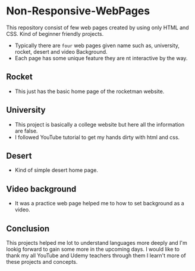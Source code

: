 # Non-Responsive-WebPages
This repository consist of few web pages created by using only HTML and CSS. Kind of beginner friendly projects.
- Typically there are `four` web pages given name such as, university, rocket, desert and video Background.
- Each page has some unique feature they are nt interactive by the way.
## Rocket 
- This just has the basic home page of the rocketman website.
## University
- This project is basically a college website but here all the information are false.
- I followed YouTube tutorial to get my hands dirty with html and css.
## Desert 
- Kind of simple desert home page.
## Video background
- It was a practice web page helped me to how to set background as a video.
## Conclusion
This projects helped me lot to understand languages more deeply and I'm lookig forward to gain some more in the upcoming days.
I would like to thank my all YouTube and Udemy teachers through them I learn't more of these projects and concepts.
